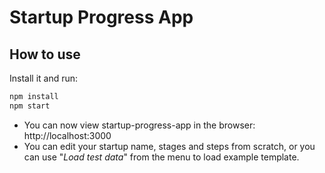 # Startup Progress App

## How to use

Install it and run:

```sh
npm install
npm start
```

- You can now view startup-progress-app in the browser: http://localhost:3000
- You can edit your startup name, stages and steps from scratch, or you can use "_Load test data_" from the menu to load example template.
